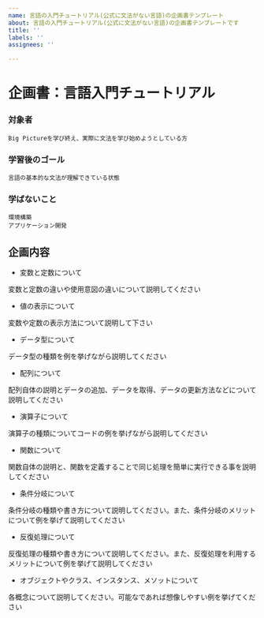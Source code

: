 ```yaml
---
name: 言語の入門チュートリアル(公式に文法がない言語)の企画書テンプレート
about: 言語の入門チュートリアル(公式に文法がない言語)の企画書テンプレートです
title: ''
labels: ''
assignees: ''

---
```


# 企画書：言語入門チュートリアル

### 対象者
```
Big Pictureを学び終え、実際に文法を学び始めようとしている方
```

### 学習後のゴール
```
言語の基本的な文法が理解できている状態
```

### 学ばないこと
```
環境構築
アプリケーション開発
```

## 企画内容

- 変数と定数について

変数と定数の違いや使用意図の違いについて説明してください

- 値の表示について

変数や定数の表示方法について説明して下さい

- データ型について

データ型の種類を例を挙げながら説明してください

- 配列について

配列自体の説明とデータの追加、データを取得、データの更新方法などについて説明してください

- 演算子について

演算子の種類についてコードの例を挙げながら説明してください

- 関数について

関数自体の説明と、関数を定義することで同じ処理を簡単に実行できる事を説明してください

- 条件分岐について

条件分岐の種類や書き方について説明してください。また、条件分岐のメリットについて例を挙げて説明してください

- 反復処理について

反復処理の種類や書き方について説明してください。また、反復処理を利用するメリットについて例を挙げて説明してください

- オブジェクトやクラス、インスタンス、メソットについて

各概念について説明してください。可能なであれば想像しやすい例を挙げてください
